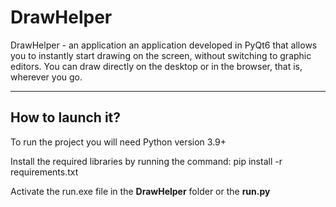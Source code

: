 # DrawHelper

DrawHelper - an application an application developed in PyQt6 that allows you to instantly start drawing on the screen, without switching to graphic editors. You can draw directly on the desktop or in the browser, that is, wherever you go.

<hr>

## How to launch it?

To run the project you will need Python version 3.9+

Install the required libraries by running the command: pip install -r requirements.txt

Activate the run.exe file in the <b>DrawHelper</b> folder or the <b>run.py</b>
